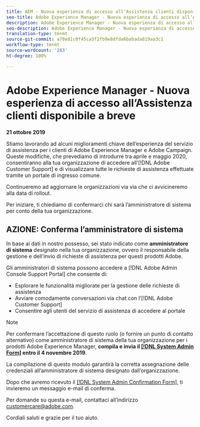 ```yaml
---
title: AEM - Nuova esperienza di accesso all’Assistenza clienti disponibile a breve
seo-title: Adobe Experience Manager - Nuova esperienza di accesso all’Assistenza clienti disponibile a breve
description: Adobe Experience Manager - Nuova esperienza di accesso all’Assistenza clienti disponibile a breve
seo-description: Adobe Experience Manager - Nuova esperienza di accesso all’Assistenza clienti disponibile a breve
translation-type: tm+mt
source-git-commit: a78e81c0f45ca3f2fb9e8dfda6babada819aa3c1
workflow-type: tm+mt
source-wordcount: '283'
ht-degree: 100%

---
```



# Adobe Experience Manager - Nuova esperienza di accesso all’Assistenza clienti disponibile a breve

**21 ottobre 2019**

Stiamo lavorando ad alcuni miglioramenti chiave dell’esperienza del servizio di assistenza per i clienti di Adobe Experience Manager e Adobe Campaign. Queste modifiche, che prevediamo di introdurre tra aprile e maggio 2020, consentiranno alla tua organizzazione di accedere all’[!DNL Adobe Customer Support] e di visualizzare tutte le richieste di assistenza effettuate tramite un portale di ingresso comune.

Continueremo ad aggiornare le organizzazioni via via che ci avvicineremo alla data di rollout.

Per iniziare, ti chiediamo di confermarci chi sarà l’amministratore di sistema per conto della tua organizzazione.

## AZIONE: Conferma l’amministratore di sistema

In base ai dati in nostro possesso, sei stato indicato come **amministratore di sistema** designato nella tua organizzazione, ovvero il responsabile della gestione e dell’invio di richieste di assistenza per questi prodotti Adobe.

Gli amministratori di sistema possono accedere a [!DNL Adobe Admin Console Support Portal] che consente di:

* Esplorare le funzionalità migliorate per la gestione delle richieste di assistenza
* Avviare comodamente conversazioni via chat con l’[!DNL Adobe Customer Support]
* Consentire agli utenti del servizio di assistenza di accedere al portale

>[!NOTE]
>
>Per confermare l’accettazione di questo ruolo (o fornire un punto di contatto alternativo) come amministratore di sistema della tua organizzazione per i prodotti Adobe Experience Manager, **compila e invia il [[!DNL System Admin Form]](https://adobe.allegiancetech.com/cgi-bin/qwebcorporate.dll?idx=SSSVH6) entro il 4 novembre 2019**.
>
>La compilazione di questo modulo garantirà la corretta assegnazione delle credenziali all’amministratore di sistema designato dall’organizzazione.

Dopo che avremo ricevuto il [[!DNL System Admin Confirmation Form]](https://adobe.allegiancetech.com/cgi-bin/qwebcorporate.dll?idx=SSSVH6), ti invieremo un messaggio e-mail di conferma.

Per domande su questa e-mail, contattaci all’indirizzo customercare@adobe.com.

Cordiali saluti e grazie per il tuo aiuto.
